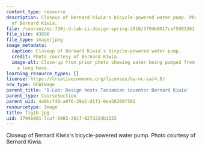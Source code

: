 ```yaml
---
content_type: resource
description: Closeup of Bernard Kiwia's bicycle-powered water pump. Photo courtesy
  of Bernard Kiwia.
file: /courses/ec-720j-d-lab-ii-design-spring-2010/3794b0017caf5903261f027d224b1333_fig1b.jpg
file_size: 43896
file_type: image/jpeg
image_metadata:
  caption: Closeup of Bernard Kiwia's bicycle-powered water pump.
  credit: Photo courtesy of Bernard Kiwia.
  image-alt: Close-up from prior photo showing water being pumped from a bucket through
    a long hose.
learning_resource_types: []
license: https://creativecommons.org/licenses/by-nc-sa/4.0/
ocw_type: OCWImage
parent_title: 'D-Lab: Design hosts Tanzanian inventor Bernard Kiwia'
parent_type: CourseSection
parent_uid: 4a9bcf48-a0f6-29a2-d1f1-0ea58209f501
resourcetype: Image
title: fig1b.jpg
uid: 3794b001-7caf-5903-261f-027d224b1333
---
```

Closeup of Bernard Kiwia's bicycle-powered water pump. Photo courtesy of Bernard Kiwia.